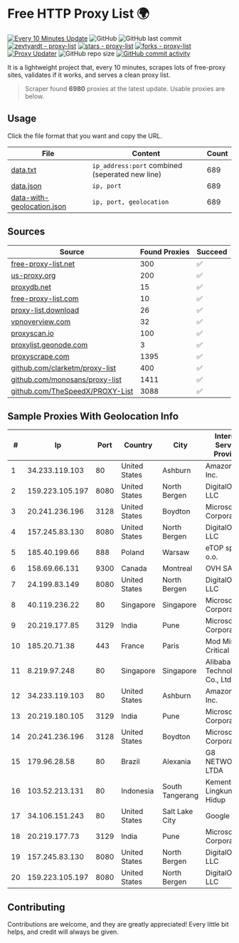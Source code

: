 
# Free HTTP Proxy List 🌍

[![Every 10 Minutes Update](https://github.com/mertguvencli/http-proxy-list/actions/workflows/main.yml/badge.svg?branch=main)](https://github.com/mertguvencli/http-proxy-list/actions/workflows/main.yml)
![GitHub](https://img.shields.io/github/license/mertguvencli/http-proxy-list)
![GitHub last commit](https://img.shields.io/github/last-commit/mertguvencli/http-proxy-list)
[![zevtyardt - proxy-list](https://img.shields.io/static/v1?label=zevtyardt&message=proxy-list&color=blue&logo=github)](https://github.com/zevtyardt/proxy-list "Go to GitHub repo")
[![stars - proxy-list](https://img.shields.io/github/stars/zevtyardt/proxy-list?style=social)](https://github.com/zevtyardt/proxy-list)
[![forks - proxy-list](https://img.shields.io/github/forks/zevtyardt/proxy-list?style=social)](https://github.com/zevtyardt/proxy-list)
[![Proxy Updater](https://github.com/zevtyardt/proxy-list/workflows/Proxy%20Updater/badge.svg)](https://github.com/zevtyardt/proxy-list/actions?query=workflow:"Proxy+Updater")
![GitHub repo size](https://img.shields.io/github/repo-size/zevtyardt/proxy-list)
[![GitHub commit activity](https://img.shields.io/github/commit-activity/m/zevtyardt/proxy-list?logo=commits)](https://github.com/zevtyardt/proxy-list/commits/main)

It is a lightweight project that, every 10 minutes, scrapes lots of free-proxy sites, validates if it works, and serves a clean proxy list.

> Scraper found **6980** proxies at the latest update. Usable proxies are below.

## Usage

Click the file format that you want and copy the URL.

|File|Content|Count|
|----|-------|-----|
|[data.txt](https://raw.githubusercontent.com/mertguvencli/http-proxy-list/main/proxy-list/data.txt)|`ip_address:port` combined (seperated new line)|689|
|[data.json](https://raw.githubusercontent.com/mertguvencli/http-proxy-list/main/proxy-list/data.json)|`ip, port`|689|
|[data-with-geolocation.json](https://raw.githubusercontent.com/mertguvencli/http-proxy-list/main/proxy-list/data-with-geolocation.json)|`ip, port, geolocation`|689|

## Sources

|Source|Found Proxies|Succeed|
|------|-------------|-------|
|[free-proxy-list.net](https://free-proxy-list.net)|300|✅|
|[us-proxy.org](https://www.us-proxy.org)|200|✅|
|[proxydb.net](http://proxydb.net)|15|✅|
|[free-proxy-list.com](https://free-proxy-list.com/?page=&port=&type%5B%5D=http&type%5B%5D=https&up_time=0&search=Search)|10|✅|
|[proxy-list.download](https://www.proxy-list.download/HTTP)|26|✅|
|[vpnoverview.com](https://vpnoverview.com/privacy/anonymous-browsing/free-proxy-servers)|32|✅|
|[proxyscan.io](https://www.proxyscan.io)|100|✅|
|[proxylist.geonode.com](https://proxylist.geonode.com/api/proxy-list?limit=300&page=1&sort_by=lastChecked&sort_type=desc&protocols=http,https)|3|✅|
|[proxyscrape.com](https://api.proxyscrape.com/v2/?request=displayproxies&protocol=http&timeout=10000&country=all&ssl=all&anonymity=all)|1395|✅|
|[github.com/clarketm/proxy-list](https://raw.githubusercontent.com/clarketm/proxy-list/master/proxy-list-raw.txt)|400|✅|
|[github.com/monosans/proxy-list](https://raw.githubusercontent.com/monosans/proxy-list/main/proxies/http.txt)|1411|✅|
|[github.com/TheSpeedX/PROXY-List](https://raw.githubusercontent.com/TheSpeedX/PROXY-List/master/http.txt)|3088|✅|


## Sample Proxies With Geolocation Info

|#|Ip|Port|Country|City|Internet Service Provider|
|-|--|----|-------|----|-------------------------|
|1|34.233.119.103|80|United States|Ashburn|Amazon.com, Inc.|
|2|159.223.105.197|8080|United States|North Bergen|DigitalOcean, LLC|
|3|20.241.236.196|3128|United States|Boydton|Microsoft Corporation|
|4|157.245.83.130|8080|United States|North Bergen|DigitalOcean, LLC|
|5|185.40.199.66|888|Poland|Warsaw|eTOP sp. z o.o.|
|6|158.69.66.131|9300|Canada|Montreal|OVH SAS|
|7|24.199.83.149|8080|United States|North Bergen|DigitalOcean, LLC|
|8|40.119.236.22|80|Singapore|Singapore|Microsoft Corporation|
|9|20.219.177.85|3129|India|Pune|Microsoft Corporation|
|10|185.20.71.38|443|France|Paris|Mod Mission Critical LLC|
|11|8.219.97.248|80|Singapore|Singapore|Alibaba (US) Technology Co., Ltd.|
|12|34.233.119.103|80|United States|Ashburn|Amazon.com, Inc.|
|13|20.219.180.105|3129|India|Pune|Microsoft Corporation|
|14|20.241.236.196|3128|United States|Boydton|Microsoft Corporation|
|15|179.96.28.58|80|Brazil|Alexania|G8 NETWORKS LTDA|
|16|103.52.213.131|80|Indonesia|South Tangerang|Kementerian Lingkungan Hidup|
|17|34.106.151.243|80|United States|Salt Lake City|Google LLC|
|18|20.219.177.73|3129|India|Pune|Microsoft Corporation|
|19|157.245.83.130|8080|United States|North Bergen|DigitalOcean, LLC|
|20|159.223.105.197|8080|United States|North Bergen|DigitalOcean, LLC|



## Contributing

Contributions are welcome, and they are greatly appreciated! Every
little bit helps, and credit will always be given.

